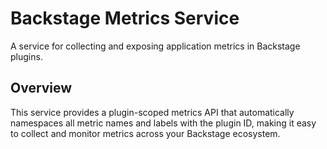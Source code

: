 # Backstage Metrics Service

A service for collecting and exposing application metrics in Backstage plugins.

## Overview

This service provides a plugin-scoped metrics API that automatically namespaces all metric names and labels with the plugin ID, making it easy to collect and monitor metrics across your Backstage ecosystem.
